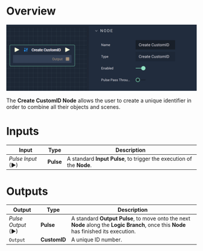 # Overview

![The Create CustomID Node.](../../.gitbook/assets/createcustomid.png)

The **Create CustomID Node** allows the user to create a unique identifier in order to combine all their objects and scenes. 

# Inputs

|Input|Type|Description|
|---|---|---|
|*Pulse Input* (►)|**Pulse**|A standard **Input Pulse**, to trigger the execution of the **Node**.|

# Outputs

|Output|Type|Description|
|---|---|---|
|*Pulse Output* (►)|**Pulse**|A standard **Output Pulse**, to move onto the next **Node** along the **Logic Branch**, once this **Node** has finished its execution.|
|`Output`|**CustomID**|A unique ID number.|

